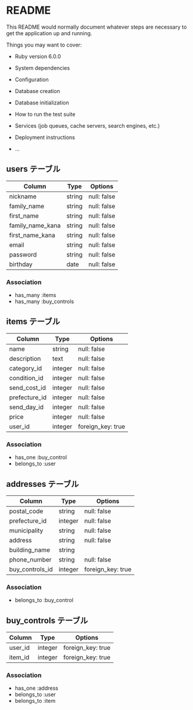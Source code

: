 # README

This README would normally document whatever steps are necessary to get the
application up and running.

Things you may want to cover:

* Ruby version
  6.0.0
* System dependencies

* Configuration

* Database creation

* Database initialization

* How to run the test suite

* Services (job queues, cache servers, search engines, etc.)

* Deployment instructions

* ...

## users テーブル

| Column           | Type     | Options     |
| ---------------- | -------- | ----------- |
| nickname         | string   | null: false |
| family_name      | string   | null: false |
| first_name       | string   | null: false |
| family_name_kana | string   | null: false |
| first_name_kana  | string   | null: false |
| email            | string   | null: false |
| password         | string   | null: false |
| birthday         | date     | null: false |

### Association

- has_many :items
- has_many :buy_controls

## items テーブル

| Column        | Type    | Options           |
| ------------- | ------- | ----------------- |
| name          | string  | null: false       |
| description   | text    | null: false       |
| category_id   | integer | null: false       |
| condition_id  | integer | null: false       |
| send_cost_id  | integer | null: false       |
| prefecture_id | integer | null: false       |
| send_day_id   | integer | null: false       |
| price         | integer | null: false       |
| user_id       | integer | foreign_key: true |

### Association

- has_one :buy_control
- belongs_to :user

## addresses テーブル

| Column          | Type    | Options           |
| --------------- | ------- | ----------------- |
| postal_code     | string  | null: false       |
| prefecture_id   | integer | null: false       |
| municipality    | string  | null: false       |
| address         | string  | null: false       |
| building_name   | string  |                   |
| phone_number    | string  | null: false       |
| buy_controls_id | integer | foreign_key: true |

### Association

- belongs_to :buy_control

## buy_controls テーブル

| Column          | Type    | Options           |
| --------------- | ------- | ----------------- |
| user_id         | integer | foreign_key: true |
| item_id         | integer | foreign_key: true |

### Association

- has_one :address
- belongs_to :user
- belongs_to :item